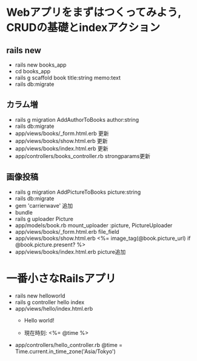 # Webアプリをまずはつくってみよう, CRUDの基礎とindexアクション

## rails new
- rails new books_app
- cd books_app
- rails g scaffold book title:string memo:text
- rails db:migrate

## カラム増
- rails g migration AddAuthorToBooks author:string
- rails db:migrate
- app/views/books/_form.html.erb 更新
- app/views/books/show.html.erb 更新
- app/views/books/index.html.erb 更新
- app/controllers/books_controller.rb strongparams更新

## 画像投稿
- rails g migration AddPictureToBooks picture:string
- rails db:migrate
- gem 'carrierwave' 追加
- bundle
- rails g uploader Picture
- app/models/book.rb mount_uploader :picture, PictureUploader
- app/views/books/_form.html.erb file_field
- app/views/books/show.html.erb <%= image_tag(@book.picture_url) if @book.picture.present? %>
- app/views/books/index.html.erb picture追加

# 一番小さなRailsアプリ
- rails new helloworld
- rails g controller hello index
- app/views/hello/index.html.erb
  - <p>Hello world!</p>
  - <p>現在時刻: <%= @time %></p>
- app/controllers/hello_controller.rb @time = Time.current.in_time_zone('Asia/Tokyo')
